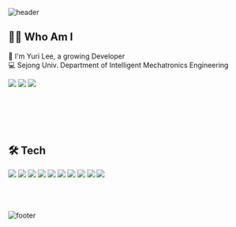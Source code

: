 


![header](https://capsule-render.vercel.app/api?type=wave&color=dcbfff&height=300&text=LEE%20YooURI🤗&fontColor=ffffff&fontAlign=70)

## 🙋‍♀️ Who Am I
🌱 I'm Yuri Lee, a growing Developer </br>
💻 Sejong Univ. Department of Intelligent Mechatronics Engineering </br>



<img src="https://img.shields.io/badge/GitHub-181717?style=flat-square&logo=GitHub&logoColor=white&link=https://github.com/lyr426"/> <img src="https://img.shields.io/badge/Blog-181717?style=flat-square&logo=Thingiverse&logoColor=white&link=https://yu1moo.tistory.com/"/> <img src="https://img.shields.io/badge/Instagram-E4405F?style=flat-square&logo=Instagram&logoColor=white&link=https://www.instagram.com/eyul__2/"/>


</br></br></br></br>


## 🛠 Tech

<img src="https://img.shields.io/badge/Android-3DDC84?style=flat-square&logo=Android&logoColor=white"/> <img src="https://img.shields.io/badge/C-A8B9CC?style=flat-square&logo=C&logoColor=white"/> <img src="https://img.shields.io/badge/CSS3-1572B6?style=flat-square&logo=CSS3&logoColor=white"/> <img src="https://img.shields.io/badge/HTML5-E34F26?style=flat-square&logo=HTML5&logoColor=white"/> <img src="https://img.shields.io/badge/JavaScript-F7DF1E?style=flat-square&logo=JavaScript&logoColor=white"/> <img src="https://img.shields.io/badge/Java-007396?style=flat-square&logo=Java&logoColor=white"/> <img src="https://img.shields.io/badge/Python-3776AB?style=flat-square&logo=Python&logoColor=white"/> <img src="https://img.shields.io/badge/Node.js-339933?style=flat-square&logo=Node.js&logoColor=white"/> <img src="https://img.shields.io/badge/MySQL-4479A1?style=flat-square&logo=MySQL&logoColor=white"/> <img src="https://img.shields.io/badge/React-61DAFB?style=flat-square&logo=React&logoColor=white"/>
</br></br></br></br>




![footer](https://capsule-render.vercel.app/api?section=footer&color=dcbfff&height=200)








